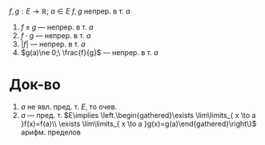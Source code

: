 $f, g: E\to \mathbb{R};\ a\in E$
$f, g$ непрер. в т. $a$

1. $f\pm g$ — непрер. в т. $a$
2. $f\cdot g$ — непрер. в т. $a$
3. $|f|$ — непрер. в т. $a$
4. $g(a)\ne 0;\ \frac{f}{g}$ — непрер. в т. $a$
# Док-во

1. $a$ не явл. пред. т. $E$, то очев.
2. $a$ — пред. т. $E\implies \left.\begin{gathered}\exists \lim\limits_{ x \to a }f(x)=f(a)\\ \exists \lim\limits_{ x \to a }g(x)=g(a)\end{gathered}\right\}$ арифм. пределов
